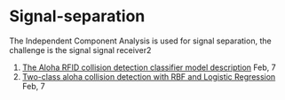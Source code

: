 # Signal-separation
The Independent Component Analysis is used for signal separation, the challenge is the signal signal receiver2

1. [The Aloha RFID collision detection classifier model description](latex/CollisionDetector.pdf) Feb, 7
1. [Two-class aloha collision detection with RBF and Logistic Regression](ipynb/AlohaCollisionDetector2class_Feb7.ipynb) Feb, 7
